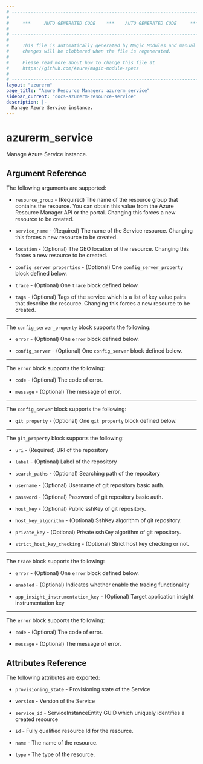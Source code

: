 ```yaml
---
# ----------------------------------------------------------------------------
#
#     ***     AUTO GENERATED CODE    ***    AUTO GENERATED CODE     ***
#
# ----------------------------------------------------------------------------
#
#     This file is automatically generated by Magic Modules and manual
#     changes will be clobbered when the file is regenerated.
#
#     Please read more about how to change this file at
#     https://github.com/Azure/magic-module-specs
#
# ----------------------------------------------------------------------------
layout: "azurerm"
page_title: "Azure Resource Manager: azurerm_service"
sidebar_current: "docs-azurerm-resource-service"
description: |-
  Manage Azure Service instance.
---
```


# azurerm_service

Manage Azure Service instance.


## Argument Reference

The following arguments are supported:

* `resource_group` - (Required) The name of the resource group that contains the resource. You can obtain this value from the Azure Resource Manager API or the portal. Changing this forces a new resource to be created.

* `service_name` - (Required) The name of the Service resource. Changing this forces a new resource to be created.

* `location` - (Optional) The GEO location of the resource. Changing this forces a new resource to be created.

* `config_server_properties` - (Optional) One `config_server_property` block defined below.

* `trace` - (Optional) One `trace` block defined below.

* `tags` - (Optional) Tags of the service which is a list of key value pairs that describe the resource. Changing this forces a new resource to be created.

---

The `config_server_property` block supports the following:

* `error` - (Optional) One `error` block defined below.

* `config_server` - (Optional) One `config_server` block defined below.


---

The `error` block supports the following:

* `code` - (Optional) The code of error.

* `message` - (Optional) The message of error.

---

The `config_server` block supports the following:

* `git_property` - (Optional) One `git_property` block defined below.


---

The `git_property` block supports the following:

* `uri` - (Required) URI of the repository

* `label` - (Optional) Label of the repository

* `search_paths` - (Optional) Searching path of the repository

* `username` - (Optional) Username of git repository basic auth.

* `password` - (Optional) Password of git repository basic auth.

* `host_key` - (Optional) Public sshKey of git repository.

* `host_key_algorithm` - (Optional) SshKey algorithm of git repository.

* `private_key` - (Optional) Private sshKey algorithm of git repository.

* `strict_host_key_checking` - (Optional) Strict host key checking or not.

---

The `trace` block supports the following:

* `error` - (Optional) One `error` block defined below.

* `enabled` - (Optional) Indicates whether enable the tracing functionality

* `app_insight_instrumentation_key` - (Optional) Target application insight instrumentation key


---

The `error` block supports the following:

* `code` - (Optional) The code of error.

* `message` - (Optional) The message of error.

## Attributes Reference

The following attributes are exported:

* `provisioning_state` - Provisioning state of the Service

* `version` - Version of the Service

* `service_id` - ServiceInstanceEntity GUID which uniquely identifies a created resource

* `id` - Fully qualified resource Id for the resource.

* `name` - The name of the resource.

* `type` - The type of the resource.
